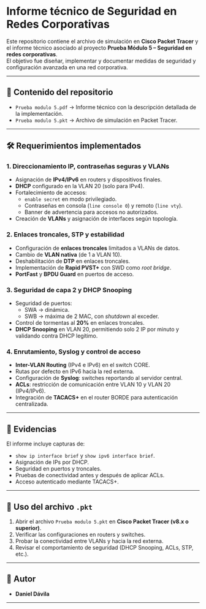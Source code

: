 # Informe técnico de Seguridad en Redes Corporativas

Este repositorio contiene el archivo de simulación en **Cisco Packet Tracer** y el informe técnico asociado al proyecto **Prueba Módulo 5 – Seguridad en redes corporativas**.  
El objetivo fue diseñar, implementar y documentar medidas de seguridad y configuración avanzada en una red corporativa.

---

## 📂 Contenido del repositorio

- `Prueba modulo 5.pdf` → Informe técnico con la descripción detallada de la implementación.  
- `Prueba modulo 5.pkt` → Archivo de simulación en Packet Tracer.  

---

## 🛠️ Requerimientos implementados

### 1. Direccionamiento IP, contraseñas seguras y VLANs
- Asignación de **IPv4/IPv6** en routers y dispositivos finales.  
- **DHCP** configurado en la VLAN 20 (solo para IPv4).  
- Fortalecimiento de accesos:
  - `enable secret` en modo privilegiado.  
  - Contraseñas en consola (`line console 0`) y remoto (`line vty`).  
  - Banner de advertencia para accesos no autorizados.  
- Creación de **VLANs** y asignación de interfaces según topología.  

### 2. Enlaces troncales, STP y estabilidad
- Configuración de **enlaces troncales** limitados a VLANs de datos.  
- Cambio de **VLAN nativa** (de 1 a VLAN 10).  
- Deshabilitación de **DTP** en enlaces troncales.  
- Implementación de **Rapid PVST+** con SWD como *root bridge*.  
- **PortFast** y **BPDU Guard** en puertos de acceso.  

### 3. Seguridad de capa 2 y DHCP Snooping
- Seguridad de puertos:
  - SWA → dinámica.  
  - SWB → máxima de 2 MAC, con *shutdown* al exceder.  
- Control de tormentas al **20%** en enlaces troncales.  
- **DHCP Snooping** en VLAN 20, permitiendo solo 2 IP por minuto y validando contra DHCP legítimo.  

### 4. Enrutamiento, Syslog y control de acceso
- **Inter-VLAN Routing** (IPv4 e IPv6) en el switch CORE.  
- Rutas por defecto en IPv6 hacia la red externa.  
- Configuración de **Syslog**: switches reportando al servidor central.  
- **ACLs**: restricción de comunicación entre VLAN 10 y VLAN 20 (IPv4/IPv6).  
- Integración de **TACACS+** en el router BORDE para autenticación centralizada.  

---

## 📸 Evidencias
El informe incluye capturas de:
- `show ip interface brief` y `show ipv6 interface brief`.  
- Asignación de IPs por DHCP.  
- Seguridad en puertos y troncales.  
- Pruebas de conectividad antes y después de aplicar ACLs.  
- Acceso autenticado mediante TACACS+.  

---

## 🚀 Uso del archivo `.pkt`
1. Abrir el archivo `Prueba modulo 5.pkt` en **Cisco Packet Tracer (v8.x o superior)**.  
2. Verificar las configuraciones en routers y switches.  
3. Probar la conectividad entre VLANs y hacia la red externa.  
4. Revisar el comportamiento de seguridad (DHCP Snooping, ACLs, STP, etc.).  

---

## 👤 Autor
- **Daniel Dávila**  

---

